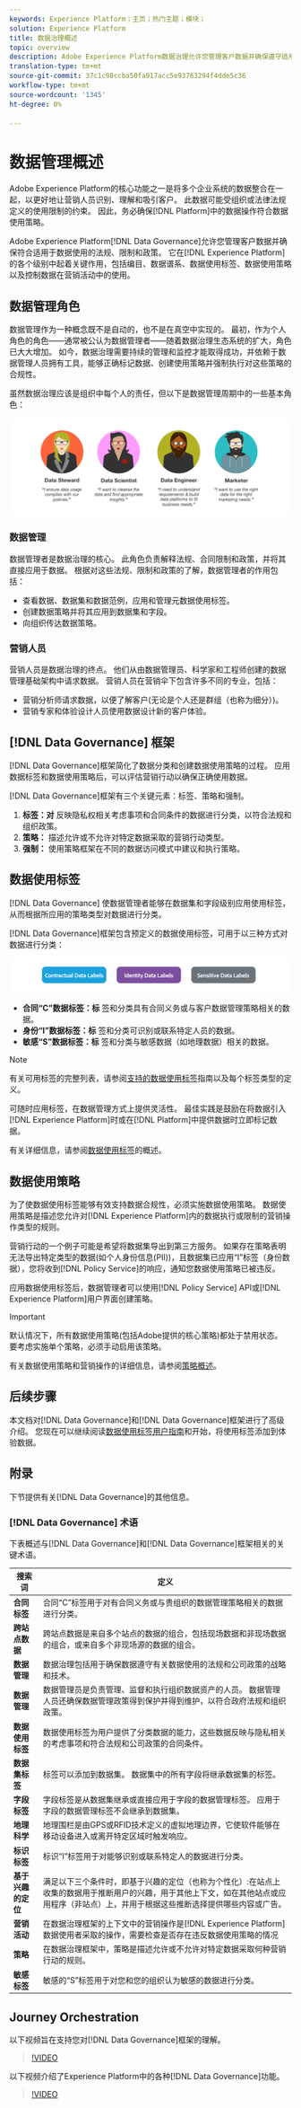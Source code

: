 ```yaml
---
keywords: Experience Platform；主页；热门主题；模块；
solution: Experience Platform
title: 数据治理概述
topic: overview
description: Adobe Experience Platform数据治理允许您管理客户数据并确保遵守适用于数据使用的法规、限制和政策。 它在Experience Platform的各个层次（包括编目、数据谱系、数据使用标签、数据使用策略）中起关键作用，并控制数据在营销活动中的使用
translation-type: tm+mt
source-git-commit: 37c1c98ccba50fa917acc5e93763294f4dde5c36
workflow-type: tm+mt
source-wordcount: '1345'
ht-degree: 0%

---
```



# 数据管理概述

Adobe Experience Platform的核心功能之一是将多个企业系统的数据整合在一起，以更好地让营销人员识别、理解和吸引客户。 此数据可能受组织或法律法规定义的使用限制的约束。 因此，务必确保[!DNL Platform]中的数据操作符合数据使用策略。

Adobe Experience Platform[!DNL Data Governance]允许您管理客户数据并确保符合适用于数据使用的法规、限制和政策。 它在[!DNL Experience Platform]的各个级别中起着关键作用，包括编目、数据谱系、数据使用标签、数据使用策略以及控制数据在营销活动中的使用。

## 数据管理角色

数据管理作为一种概念既不是自动的，也不是在真空中实现的。 最初，作为个人角色的角色——通常被公认为数据管理者——随着数据治理生态系统的扩大，角色已大大增加。 如今，数据治理需要持续的管理和监控才能取得成功，并依赖于数据管理人员拥有工具，能够正确标记数据、创建使用策略并强制执行对这些策略的合规性。

虽然数据治理应该是组织中每个人的责任，但以下是数据管理周期中的一些基本角色：

![数据治理角色](./images/overview/roles.png)

### 数据管理

数据管理者是数据治理的核心。 此角色负责解释法规、合同限制和政策，并将其直接应用于数据。 根据对这些法规、限制和政策的了解，数据管理者的作用包括：

* 查看数据、数据集和数据范例，应用和管理元数据使用标签。
* 创建数据策略并将其应用到数据集和字段。
* 向组织传达数据策略。

### 营销人员

营销人员是数据治理的终点。 他们从由数据管理员、科学家和工程师创建的数据管理基础架构中请求数据。 营销人员在营销伞下包含许多不同的专业，包括：

* 营销分析师请求数据，以便了解客户(无论是个人还是群组（也称为细分）)。
* 营销专家和体验设计人员使用数据设计新的客户体验。


## [!DNL Data Governance] 框架

[!DNL Data Governance]框架简化了数据分类和创建数据使用策略的过程。 应用数据标签和数据使用策略后，可以评估营销行动以确保正确使用数据。

[!DNL Data Governance]框架有三个关键元素：标签、策略和强制。

1. **标签：对** 反映隐私权相关考虑事项和合同条件的数据进行分类，以符合法规和组织政策。
1. **策略：** 描述允许或不允许对特定数据采取的营销行动类型。
1. **强制：** 使用策略框架在不同的数据访问模式中建议和执行策略。

## 数据使用标签

[!DNL Data Governance] 使数据管理者能够在数据集和字段级别应用使用标签，从而根据所应用的策略类型对数据进行分类。

[!DNL Data Governance]框架包含预定义的数据使用标签，可用于以三种方式对数据进行分类：

![数据使用标签类别](./images/overview/label-categories.png)

* **合同“C”数据标签：标** 签和分类具有合同义务或与客户数据管理策略相关的数据。
* **身份“I”数据标签：标** 签和分类可识别或联系特定人员的数据。
* **敏感“S”数据标签：标** 签和分类与敏感数据（如地理数据）相关的数据。

>[!NOTE]
>
>有关可用标签的完整列表，请参阅[支持的数据使用标签](labels/reference.md)指南以及每个标签类型的定义。

可随时应用标签，在数据管理方式上提供灵活性。 最佳实践是鼓励在将数据引入[!DNL Experience Platform]时或在[!DNL Platform]中提供数据时立即标记数据。

有关详细信息，请参阅[数据使用标签](./labels/overview.md)的概述。

## 数据使用策略

为了使数据使用标签能够有效支持数据合规性，必须实施数据使用策略。 数据使用策略是描述您允许对[!DNL Experience Platform]内的数据执行或限制的营销操作类型的规则。

营销行动的一个例子可能是希望将数据集导出到第三方服务。 如果存在策略表明无法导出特定类型的数据(如个人身份信息(PII))，且数据集已应用“I”标签（身份数据），您将收到[!DNL Policy Service]的响应，通知您数据使用策略已被违反。

应用数据使用标签后，数据管理者可以使用[!DNL Policy Service] API或[!DNL Experience Platform]用户界面创建策略。

>[!IMPORTANT]
>
>默认情况下，所有数据使用策略(包括Adobe提供的核心策略)都处于禁用状态。 要考虑实施单个策略，必须手动启用该策略。

有关数据使用策略和营销操作的详细信息，请参阅[策略概述](./policies/overview.md)。

## 后续步骤

本文档对[!DNL Data Governance]和[!DNL Data Governance]框架进行了高级介绍。 您现在可以继续阅读[数据使用标签用户指南](labels/user-guide.md)和开始，将使用标签添加到体验数据。

## 附录

下节提供有关[!DNL Data Governance]的其他信息。

### [!DNL Data Governance] 术语

下表概述与[!DNL Data Governance]和[!DNL Data Governance]框架相关的关键术语。

| 搜索词 | 定义 |
|---|---|
| **合同标签** | 合同“C”标签用于对有合同义务或与贵组织的数据管理策略相关的数据进行分类。 |
| **跨站点数据** | 跨站点数据是来自多个站点的数据的组合，包括现场数据和非现场数据的组合，或来自多个非现场源的数据的组合。 |
| **数据管理** | 数据治理包括用于确保数据遵守有关数据使用的法规和公司政策的战略和技术。 |
| **数据管理** | 数据管理员是负责管理、监督和执行组织数据资产的人员。 数据管理人员还确保数据管理政策得到保护并得到维护，以符合政府法规和组织政策。 |
| **数据使用标签** | 数据使用标签为用户提供了分类数据的能力，这些数据反映与隐私相关的考虑事项和符合法规和公司政策的合同条件。 |
| **数据集标签** | 标签可以添加到数据集。 数据集中的所有字段将继承数据集的标签。 |
| **字段标签** | 字段标签是从数据集继承或直接应用于字段的数据管理标签。  应用于字段的数据管理标签不会继承到数据集。 |
| **地理科学** | 地理围栏是由GPS或RFID技术定义的虚拟地理边界，它使软件能够在移动设备进入或离开特定区域时触发响应。 |
| **标识标签** | 标识“I”标签用于对能够识别或联系特定人的数据进行分类。 |
| **基于兴趣的定位** | 满足以下三个条件时，即基于兴趣的定位（也称为个性化）:在站点上收集的数据用于推断用户的兴趣，用于其他上下文，如在其他站点或应用程序（非站点）上，并用于根据这些推断选择提供哪些内容或广告。 |
| **营销活动** | 在数据治理框架的上下文中的营销操作是[!DNL Experience Platform]数据使用者采取的操作，需要检查是否存在违反数据使用策略的情况 |
| **策略** | 在数据治理框架中，策略是描述允许或不允许对特定数据采取何种营销行动的规则。 |
| **敏感标签** | 敏感的“S”标签用于对您和您的组织认为敏感的数据进行分类。 |

## Journey Orchestration

以下视频旨在支持您对[!DNL Data Governance]框架的理解。

>[!VIDEO](https://video.tv.adobe.com/v/29708?quality=12&enable10seconds=on&speedcontrol=on)

以下视频介绍了Experience Platform中的各种[!DNL Data Governance]功能。

>[!VIDEO](https://video.tv.adobe.com/v/36653?quality=12&enable10seconds=on&speedcontrol=on)